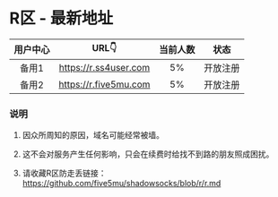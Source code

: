 # R区 - 最新地址

| 用户中心 | URL👇 | 当前人数 | 状态 |
| :----: | :----: | :----: | :----: |
| 备用1 | https://r.ss4user.com | 5% | 开放注册 | 
| 备用2 | https://r.five5mu.com | 5% | 开放注册 | 

### 说明
1. 因众所周知的原因，域名可能经常被墙。

2. 这不会对服务产生任何影响，只会在续费时给找不到路的朋友照成困扰。

3. 请收藏R区防走丢链接：https://github.com/five5mu/shadowsocks/blob/r/r.md

